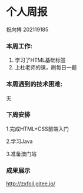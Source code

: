 # 个人周报

祝向博 202119185

### 本周工作:

1. 学习了HTML基础标签
2. 上杜老师的课，刷每日一题

### 本周遇到的技术困难:

无

### 下周安排

1.完成HTML+CSS前端入门

2.学习Java

3.准备澳门站

### 成果展示

http://zxfoil.gitee.io/